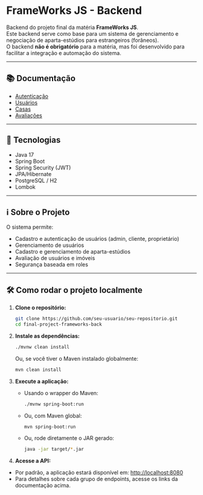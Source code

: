 # FrameWorks JS - Backend

Backend do projeto final da matéria **FrameWorks JS**.  
Este backend serve como base para um sistema de gerenciamento e negociação de aparta-estúdios para estrangeiros (forâneos).  
O backend **não é obrigatório** para a matéria, mas foi desenvolvido para facilitar a integração e automação do sistema.

---

## 📚 Documentação

- [Autenticação](docs/AUTH.md)
- [Usuários](docs/USER.md)
- [Casas](docs/HOUSE.md) <!-- Crie este arquivo se desejar documentar casas -->
- [Avaliações](docs/REVIEW.md) <!-- Crie este arquivo se desejar documentar avaliações -->

---

## 🚀 Tecnologias

- Java 17
- Spring Boot
- Spring Security (JWT)
- JPA/Hibernate
- PostgreSQL / H2
- Lombok

---

## ℹ️ Sobre o Projeto

O sistema permite:

- Cadastro e autenticação de usuários (admin, cliente, proprietário)
- Gerenciamento de usuários
- Cadastro e gerenciamento de aparta-estúdios
- Avaliação de usuários e imóveis
- Segurança baseada em roles

---

## 🛠️ Como rodar o projeto localmente

1. **Clone o repositório:**
   ```bash
   git clone https://github.com/seu-usuario/seu-repositorio.git
   cd final-project-frameworks-back
   ```

2. **Instale as dependências:**
    ```bash
    ./mvnw clean install
    ```
    Ou, se você tiver o Maven instalado globalmente:
      ```bash
      mvn clean install
      ```

3. **Execute a aplicação:**
    - Usando o wrapper do Maven:
      ```bash
      ./mvnw spring-boot:run
      ```
    - Ou, com Maven global:
      ```bash
      mvn spring-boot:run
      ```
    - Ou, rode diretamente o JAR gerado:
      ```bash
      java -jar target/*.jar
      ```

4. **Acesse a API:**
  - Por padrão, a aplicação estará disponível em: [http://localhost:8080](http://localhost:8080)
  - Para detalhes sobre cada grupo de endpoints, acesse os links da documentação acima.
